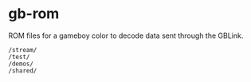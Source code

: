 # gb-rom

ROM files for a gameboy color to decode data sent through the GBLink.

```
/stream/
/test/
/demos/
/shared/
```
